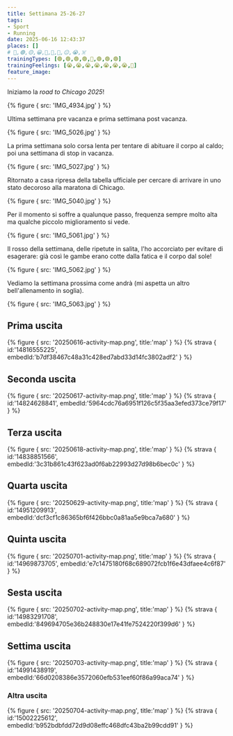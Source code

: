 ```yaml
---
title: Settimana 25-26-27
tags:
- Sport
- Running
date: 2025-06-16 12:43:37
places: []
# 🔴,🟢,🟡,😀,🙁,🫤,🙂,😐,😭,☠️
trainingTypes: [🟢,🟢,🟢,🟢,🔴,🟢,🟢,🟢]
trainingFeelings: [😭,😭,😭,😭,😭,😭,😭,🫤]
feature_image:
---
```

Iniziamo la _road to Chicago 2025_!
<!--more-->
{% figure { src: 'IMG_4934.jpg' } %}

Ultima settimana pre vacanza e prima settimana post vacanza.

{% figure { src: 'IMG_5026.jpg' } %}

La prima settimana solo corsa lenta per tentare di abituare il corpo al caldo; poi una settimana di stop in vacanza.

{% figure { src: 'IMG_5027.jpg' } %}

Ritornato a casa ripresa della tabella ufficiale per cercare di arrivare in uno stato decoroso alla maratona di Chicago.

{% figure { src: 'IMG_5040.jpg' } %}

Per il momento si soffre a qualunque passo, frequenza sempre molto alta ma qualche piccolo miglioramento si vede.

{% figure { src: 'IMG_5061.jpg' } %}

Il rosso della settimana, delle ripetute in salita, l'ho accorciato per evitare di esagerare: già così le gambe erano cotte dalla fatica e il corpo dal sole!

{% figure { src: 'IMG_5062.jpg' } %}

Vediamo la settimana prossima come andrà (mi aspetta un altro bell'allenamento in soglia).

{% figure { src: 'IMG_5063.jpg' } %}

## Prima uscita

{% figure { src: '20250616-activity-map.png', title:'map' } %}
{% strava { id:'14816555225', embedId:'b7df38467c48a31c428ed7abd33d14fc3802adf2' } %}
## Seconda uscita

{% figure { src: '20250617-activity-map.png', title:'map' } %}
{% strava { id:'14824628841', embedId:'5964cdc76a6951f126c5f35aa3efed373ce79f17' } %}
## Terza uscita

{% figure { src: '20250618-activity-map.png', title:'map' } %}
{% strava { id:'14838851566', embedId:'3c31b861c43f623ad0f6ab22993d27d98b6bec0c' } %}
## Quarta uscita

{% figure { src: '20250629-activity-map.png', title:'map' } %}
{% strava { id:'14951209913', embedId:'dcf3cf1c86365bf6f426bbc0a81aa5e9bca7a680' } %}
## Quinta uscita

{% figure { src: '20250701-activity-map.png', title:'map' } %}
{% strava { id:'14969873705', embedId:'e7c1475180f68c689072fcb1f6e43dfaee4c6f87' } %}
## Sesta uscita

{% figure { src: '20250702-activity-map.png', title:'map' } %}
{% strava { id:'14983291708', embedId:'849694705e36b248830e17e41fe7524220f399d6' } %}
## Settima uscita

{% figure { src: '20250703-activity-map.png', title:'map' } %}
{% strava { id:'14991438919', embedId:'66d0208386e3572060efb531eef60f86a99aca74' } %}
### Altra uscita

{% figure { src: '20250704-activity-map.png', title:'map' } %}
{% strava { id:'15002225612', embedId:'b952bdbfdd72d9d08effc468dfc43ba2b99cdd91' } %}
